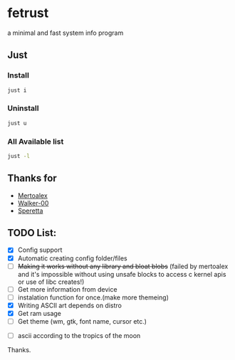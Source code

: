 # fetrust
a minimal and fast system info program
<br>

## Just
### Install
```sh
just i
```

### Uninstall
```sh
just u
```

### All Available list
```sh
just -l
```

## Thanks for
- [Mertoalex](https://github.com/mertoalex)
- [Walker-00](https://github.com/Walker-00)
- [Speretta](https://github.com/Speretta)

## TODO List:
- [X] Config support
- [X] Automatic creating config folder/files
- [ ] ~~Making it works without any library and bloat blobs~~ (failed by mertoalex and it's impossible without using unsafe blocks to access c kernel apis or use of libc creates!) 
- [ ] Get more information from device
- [ ] instalation function for once.(make more themeing)
- [X] Writing ASCII art depends on distro
- [X] Get ram usage
- [ ] Get theme (wm, gtk, font name, cursor etc.)
<!-- "- [X] Support" wth is that, bruh creyde.sh -->
- [ ] ascii according to the tropics of the moon


Thanks.
